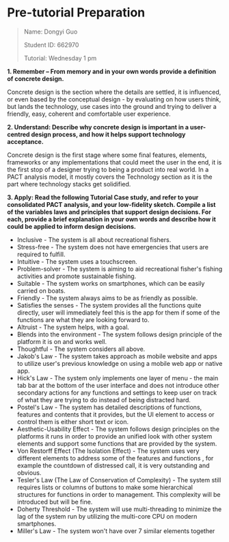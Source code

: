 # Pre-tutorial Preparation

> Name: Dongyi Guo
>
> Student ID: 662970
>
> Tutorial: Wednesday 1 pm

**1. Remember – From memory and in your own words provide a definition of concrete design.**

Concrete design is the section where the details are settled, it is influenced, or even based by the conceptual design - by evaluating on how users think, but lands the technology, use cases into the ground and trying to deliver a friendly, easy, coherent and comfortable user experience.

**2. Understand: Describe why concrete design is important in a user-centred design process, and how it helps support technology acceptance.**

Concrete design is the first stage where some final features, elements, frameworks or any implementations that could meet the user in the end, it is the first stop of a designer trying to being a product into real world. In a PACT analysis model, it mostly covers the Technology section as it is the part where technology stacks get solidified. 

**3. Apply: Read the following Tutorial Case study, and refer to your consolidated PACT analysis, and your low-fidelity sketch.  Compile a list of the variables laws and principles that support design decisions. For each, provide a brief explanation in your own words and describe how it could be applied to inform design decisions.**

* Inclusive - The system is all about recreational fishers.
* Stress-free - The system does not have emergencies that users are required to fulfill.
* Intuitive - The system uses a touchscreen.
* Problem-solver - The system is aiming to aid recreational fisher's fishing activities and promote sustainable fishing.
* Suitable - The system works on smartphones, which can be easily carried on boats.
* Friendly - The system always aims to be as friendly as possible.
* Satisfies the senses - The system provides all the functions quite directly, user will immediately feel this is the app for them if some of the functions are what they are looking forward to.
* Altruist - The system helps, with a goal.
* Blends into the environment - The system follows design principle of the platform it is on and works well.
* Thoughtful - The system considers all above.
* Jakob's Law - The system takes approach as mobile website and apps to utilize user's previous knowledge on using a mobile web app or native app.
* Hick's Law - The system only implements one layer of menu - the main tab bar at the bottom of the user interface and does not introduce other secondary actions for any functions and settings to keep user on track of what they are trying to do instead of being distracted hard.
* Postel's Law - The system has detailed descriptions of functions, features and contents that it provides, but the UI element to access or control them is either short text or icon. 
* Aesthetic-Usability Effect - The system follows design principles on the platforms it runs in order to provide an unified look with other system elements and support some functions that are provided by the system. 
* Von Restorff Effect (The Isolation Effect) - The system uses very different elements to address some of the features and functions , for example the countdown of distressed call, it is very outstanding and obvious. 
* Tesler's Law (The Law of Conservation of Complexity) - The system still requires lists or columns of buttons to make some hierarchical structures for functions in order to management. This complexity will be introduced but will be fine.
* Doherty Threshold - The system will use multi-threading to minimize the lag of the system run by utilizing the multi-core CPU on modern smartphones.
* Miller's Law - The system won't have over 7 similar elements together 
